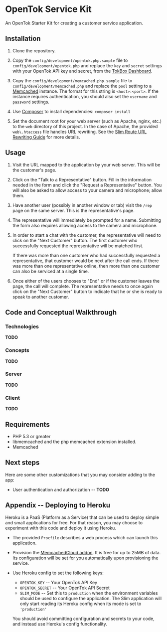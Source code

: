 # OpenTok Service Kit

An OpenTok Starter Kit for creating a customer service application.

## Installation

1. Clone the repository.

2. Copy the `config/development/opentok.php.sample` file to `config/development/opentok.php` and
   replace the `key` and `secret` settings with your OpenTok API key and secret, from the [TokBox
   Dashboard](https://dashboard.tokbox.com).

3. Copy the `config/development/memcached.php.sample` file to `config/development/memcached.php`
   and replace the `pool` setting to a [Memcached](http://memcached.org/) instance. The format
   for this string is `<host>:<port>`. If the instance requires authentication, you should also
   set the `username` and `password` settings.

4. Use [Composer](https://getcomposer.org/) to install dependencies: `composer install`

5. Set the document root for your web server (such as Apache, nginx, etc.) to the `web` directory
   of this project. In the case of Apache, the provided `web\.htaccess` file handles URL rewriting.
   See the [Slim Route URL Rewriting Guide](http://docs.slimframework.com/#Route-URL-Rewriting)
   for more details.

## Usage

1. Visit the URL mapped to the application by your web server. This will be the customer's page.

2. Click on the "Talk to a Representative" button. Fill in the information needed in the form and
   click the "Request a Representative" button. You will also be asked to allow access to your
   camera and microphone; allow them.

3. Have another user (possibly in another window or tab) visit the `/rep` page on the same server.
   This is the representative's page.

4. The representative will immediately be prompted for a name. Submitting the form also requires
   allowing access to the camera and microphone.

5. In order to start a chat with the customer, the representative will need to click on the "Next
   Customer" button. The first customer who successfully requested the representative will be
   matched first.

   If there was more than one customer who had successfully requested a representative, that
   customer would be next after the call ends. If there was more than one representative online,
   then more than one customer can also be serviced at a single time.

6. Once either of the users chooses to "End" or if the customer leaves the page, the call will
   complete. The representative needs to once again click on the "Next Customer" button to indicate
   that he or she is ready to speak to another customer.

## Code and Conceptual Walkthrough

### Technologies

**TODO**

### Concepts

**TODO**

### Server

**TODO**

### Client

**TODO**

## Requirements

*  PHP 5.3 or greater
*  libmemcached and the php memcached extension installed.
*  Memcached

## Next steps

Here are some other customizations that you may consider adding to the app:

*  User authentication and authorization -- **TODO**

## Appendix -- Deploying to Heroku

Heroku is a PaaS (Platform as a Service) that can be used to deploy simple and small applications
for free. For that reason, you may choose to experiment with this code and deploy it using Heroku.

*  The provided `Procfile` describes a web process which can launch this application.

*  Provision the [MemcachedCloud addon](https://addons.heroku.com/memcachedcloud). It is free for
   up to 25MB of data. Its configuration will be set for you automatically upon provisioning the
   service.

*  Use Heroku config to set the following keys:

   -  `OPENTOK_KEY` -- Your OpenTok API Key
   -  `OPENTOK_SECRET` -- Your OpenTok API Secret
   -  `SLIM_MODE` -- Set this to `production` when the environment variables should be used to
      configure the application. The Slim application will only start reading its Heroku config when
      its mode is set to `'production'`

   You should avoid committing configuration and secrets to your code, and instead use Heroku's
   config functionality.


